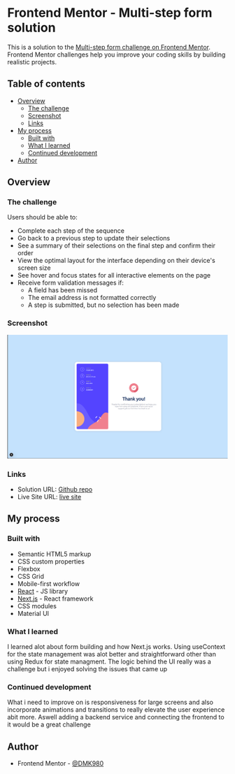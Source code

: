 # Frontend Mentor - Multi-step form solution

This is a solution to the [Multi-step form challenge on Frontend Mentor](https://www.frontendmentor.io/challenges/multistep-form-YVAnSdqQBJ). Frontend Mentor challenges help you improve your coding skills by building realistic projects. 

## Table of contents

- [Overview](#overview)
  - [The challenge](#the-challenge)
  - [Screenshot](#screenshot)
  - [Links](#links)
- [My process](#my-process)
  - [Built with](#built-with)
  - [What I learned](#what-i-learned)
  - [Continued development](#continued-development)
- [Author](#author)

## Overview

### The challenge

Users should be able to:

- Complete each step of the sequence
- Go back to a previous step to update their selections
- See a summary of their selections on the final step and confirm their order
- View the optimal layout for the interface depending on their device's screen size
- See hover and focus states for all interactive elements on the page
- Receive form validation messages if:
  - A field has been missed
  - The email address is not formatted correctly
  - A step is submitted, but no selection has been made

### Screenshot

![](./public/images/Screenshot.png)

### Links

- Solution URL: [Github repo](https://github.com/DMK980/multi-step-form)
- Live Site URL: [live site ](https://multi-step-form-gamma-six.vercel.app/)

## My process

### Built with

- Semantic HTML5 markup
- CSS custom properties
- Flexbox
- CSS Grid
- Mobile-first workflow
- [React](https://reactjs.org/) - JS library
- [Next.js](https://nextjs.org/) - React framework
- CSS modules 
- Material UI 

### What I learned

I learned alot about form building and how Next.js works. Using useContext for the state management 
was alot better and straightforward other than using Redux for state managment. The logic behind the 
UI really was a challenge but i enjoyed solving the issues that came up

### Continued development

What i need to improve on is responsiveness for large screens and also incorporate animations and transitions to 
really elevate the user experience abit more. Aswell adding a backend service and connecting the frontend to it
would be a great challenge

## Author

- Frontend Mentor - [@DMK980](https://www.frontendmentor.io/profile/DMK980)

